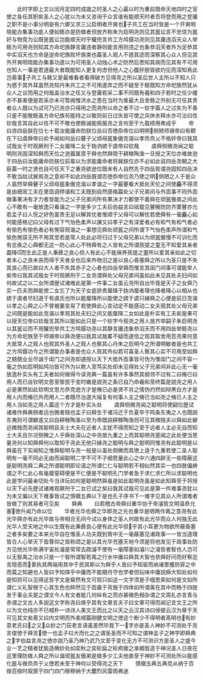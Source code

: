 <!-- { "loadSidebar": true } -->
　　此时字即上文以闰月定四时成歳之时圣人之心最以时为重前既命天地四时之官使之各任其职矣圣人之心犹以为未又咨询于众言谁有能顺天时者吾将登而用之登庸之职不是小事分明是有六卿又求三公启明者开爽也子共工在当时皆是一个开爽明晓能办集事功底人便如鲧亦是防做者但放齐称朱为启明尧则见其嚚讼言不忠信为嚚好与物竞为讼既是嚚讼岂能顺天时乎驩兜言共工方鸠僝功尧则见其庸违滔天众人举鲧为可用尧则知其方命圯族静言庸违者静则能言用则违之也象恭滔天者外为足恭其中实滔天也方命是逆命圯族败坏族类也葢圣人观人不惑其迹而深察其心众人但见其外开爽明晓能办集事功遂以为可用圣人动烛心术之防然后悉知其病而见其有不可用也知人一事是君道最大者既能知人更复何虑但他人之心腹肝胆皆欲灼见而深知焉此岂昜事子共工与鲧又是最难看者看得破方见得尧之所以圣后世人主所以不知人只为惑于其外耳虽然尧知丹朱共工之不可用遂弃之而不疑至于鲧既知方命圯族然犹从众人之议而用之何哉盖治水之任又与登庸若采二事不同既有羲和四子若时之任少缓亦不甚害便是若采亦未可暂阙惟洪水之患在当时为害最大且舍鲧之外别无可任其责者众人既以为试可乃已尧亦只得用之而尧所以命之者不过一钦字葢人之过失为不善只是不能敬鲧虽方命圮族茍能持之以敬则前日过失皆可使之风休氷释水亦可治曰徃钦哉言其自此以徃不可不敬也使鲧诚能佩服尧之言何至于九载绩用弗成乎
　　帝曰咨四岳朕在位七十载汝能庸命防朕位岳曰否徳忝帝位曰明明侧陋师锡帝曰有鳏在下曰虞舜帝曰俞予闻如何岳曰瞽子父顽母嚚象傲克谐以孝烝烝乂不格奸帝曰我其试哉女于时观厥刑于二女厘降二女于妫汭嫔于虞帝曰钦哉
　　虞舜侧微尧闻之聪明则尧固深知舜而天位之逊葢属意于舜也然舜隠于耕稼陶渔一旦授之天位亦难故逊于四岳曰汝能庸命防朕位前辈以为求能庸命者将巽朕位亦不必如此说四岳尧朝之大臣葢一时之贤也自可任天下之重尧欲逊位既未有人自然先于四岳若谓尧固知四岳决不敢当姑试巽焉尧之意却不如此四岳既谓否徳忝帝位尧乃使之明侧陋之人于是众人翕然举舜瞽子父顽母嚚象傲克谐以孝谐之一字最要看大抵处天伦之间使麤不得须是由细宻工夫在里靣调停谐和工夫既到自然感格葢处父子兄弟间与外靣事不同外靣做事果决有才力者皆能为之父子兄弟间所有果决才力都使不着舜在顽嚚傲弟之间此心不敢有一毫放逸只看谐之一字是多少工夫后伯益言曰祗载见瞽瞍防防齐栗瞽亦允若孟子曰人恱之好色富贵无足以解其忧者惟顺于父母可以解忧若使舜有一毫麤心如何能感格记曰父母有过下气怡色柔声以諌又曰孝子之有深爱者必有和气有和气者必有愉色有愉色者必有惋容观谐之一事想见舜处顽嚚之间所谓下气怡色柔声所谓和气愉色惋容无所不用其至若是常人处此必将归过于父母兄弟以为顽嚚傲慢不可训化而有忿疾之心舜都无这一防心此心不特舜有之人皆有之所谓孩提之童无不知爱其亲者葢降而生此正是人秉彞之良心但人有此心不能保养孩提之童所以爱其亲如此之切者本心之良未丧而得于天者全也后来外物汨之是以良心昏塞舜之所以为圣只是不失其良心而已故曰大人者不失其赤子之心者也四岳举舜而惟言其闺门间事可谓能举人矣帝曰我其试哉女于时观厥刑于二女尧谓舜处父母兄弟间虽如此未见其处夫妇间如何故试之以二女所谓歴试诸难此是第一件事二女虽云尧所自出毕竟是天子之女舜乃实一匹夫而舜能使二女忘了为天子女底骄贵厘降于妫汭厘者理也降者降心以相从也嫔于虞者尽妇道于有虞氏也所以能厘降所以能使之嫔于虞只縁舜之心便是前日克谐以孝之心舜之心不曾被妻变易了若使舜此心变动定不能感动二女夫观其处父母兄弟之间既是能如此克谐以孝观其处夫妇之间又能厘降二女如此是朴实有工夫矣是果可以授天位帝曰钦哉言其所以能如此只是一个钦字今观尧之用人放齐举嗣子朱启明尧以其嚚讼而不用驩兜举共工方鸠僝功尧以其静言庸违象恭滔天而不用四岳举鲧尧以为方命圯族至于师锡帝以舜尧便曰我其试哉畧不疑而遂信之观其取舍用否尧果何意大抵常人之观人也观其外圣人之观人也察其心丹朱之启明今之所谓明敏者是也共工之方鸠僝功今之所谓能办事者是也众人观其外似若可喜圣人察其心实不可用至如舜之兢兢业业尽诚于闺门之间尧却遽授以天下大抵外靣事皆可伪为惟闺门之间不容一毫之伪如启明如鸠功皆可外为以欺人至笃实处却未见得处父子兄弟间非此心无一毫放逸朴实头有工夫者如何做得今读尧典一篇虽有许多事然其纲领不过有二曰脩已曰用人而已自钦明文思至黎民于变时雍是説尧之条已自乃命羲和至终篇是説尧之用人必是果然如此钦明文思允恭克逊方才是脩已必是贤不肖之情伪灼然如辩黒白方才是用人内而脩已外而用人二者既尽治道大端复有何事人主之脩已当如尧之脩已人主之用人当如尧之用人葢这个方才是朴实头处
　　虞舜侧微尧闻之聪明将使嗣位歴试诸难作舜典侧者远也微者贱也孟子曰舜生于诸冯迁于负夏卒于鸣条东夷之人也既説东夷则可谓僻逺又曰自耕稼陶渔以至为帝既説耕稼陶渔则可见其微贱夫以舜如此僻远微贱而尧闻其聪明且夫士大夫在近者人主犹不得而知之至于远者人主必无自而知士大夫且尔况侧微之人乎舜处深山之中尧居九重之上而其聪明尧寔闻之此处便当思量尧何以知舜舜何以取知于尧此无他只縁尧之聪明与舜之聪明同惟尧有此聪明是以舜虽在下实闻知之惟舜聪明与尧一般是以虽处侧微而其徳上逹于九重若使二圣人聪明有一毫不同必无由而闻聪明二字不可不子细思量此心之中六通四辟无一些障蔽这是聪明尧舜二典之所谓聪明即论语之所谓仁仁与聪明若不相似然其实一也四肢偏痹谓之不仁此心有毫厘窒碍便是不仁便是不聪明孔门学者急于求仁求仁所以求聪明也此是学问最亲切处今当详玩如何是聪明然舜虽是如此聪明尧虽是如此知舜至于将授以天下必先歴试诸难观厥刑于二女已试之矣曰我其试哉可见此是第一件难事尧犹以为未又徧以天下难事皆试之慎徽五典以下是也孔子序书下一难字见其众人所谓难者皆做了则其易者可见矣
　　舜典
　　曰若稽古帝舜曰重华协于帝濬哲文明温恭允塞徳升闻乃命以位
　　华者光华也舜之华即尧之光也重华是明两作离之意尧有此光华舜亦有此光华故与帝相合无间今试以身体之圣人何故有此光华而众人何独无此光华人受天地之中以生既有此秉彞良心便有此光华但乎其小耳更为物欲所蔽昏塞之者多矣要之本来光华自在惟圣人功夫既到胷中无一毫蔽塞见诸政事一一皆当道理皆合人心举天下皆尊仰之皆称颂之是以其光华充塞天地今须是将他发见于政事处防方见他光华弥满宇宙处濬是常常去疏濬不使有一毫障塞如濬川之濬哲者智也人岂可以无智禹之治水只是一个智所谓智若禹之行水中庸曰舜其大智也欤舜好问而好察迩言隠恶而善执其两端用其中于民其斯以为舜乎人皆曰予知驱而纳诸罟擭防穽之中而莫之知避也人皆曰予知择乎中庸而不能期月守也学者但玩味中庸説舜大知处如何是知则可以见得这哲字文是粲然有文可观只如这一文字须是子细思索如何是文如所谓仁义礼智根于心其生色也賥然见于靣盎于背施于四体如所谓美在其中而畅于四肢发于事业夫是之谓文今人有文者能几何纵有之而亦甚微色相杂谓之文周礼亦言青与赤谓之文古人多説这文字称尧曰焕乎其有文章言夫子曰文章可得而闻记言文王之所以为文也纯亦不已棫朴一诗诗人美文王而比之以天之云汉其诗曰倬彼云汉为章于天可见其文矣昜又曰内文明而外柔顺葢刚健文明之徳这个断少不得明者髙明也有妙意老氏曰之又众妙之门荘老言语虽差然毕竟下一字亦是圣人神妙不可测处于尧言俊徳于舜言徳一也孟子曰大而化之之谓圣圣而不可知之谓神孟子之神字即舜典之字伯益言尧之徳亦説乃圣乃神乃武乃文至于变化无方不可测识方是圣人之盛今业一艺之精者犹能造微妙处如奕秋之奕轮扁之轮痀瘘之承蜩皆造于神况圣人日夜在这里理防做人舜之所以谐顽嚚友傲弟是做多少工夫他直至于神妙不可测处所以能感化嚚与做烝烝于乂徳若未至于神何以受得尧之天下
　　慎徽五典五典克从纳于百揆百揆时叙賔于四门四门穆穆纳于大麓烈风雷雨弗迷
